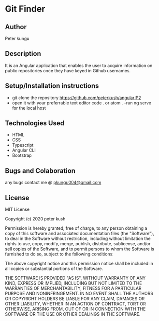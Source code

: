 # Git Finder

## Author
Peter kungu

## Description
It is an Angular application that enables the user to acquire information on public repositories once they have keyed in Github usernames.


## Setup/Installation instructions
- git clone the repository https://github.com/peterkush/angularIP2
- open it with your preferrable text editor code . or atom .
-run ng serve for the local host 

## Technologies Used
- HTML
- CSS 
- Typescript
- Angular CLI
- Bootstrap

## Bugs and Colaboration
any bugs contact me @ pkungu004@gmail.com


## License
MIT License

Copyright (c) 2020 peter kush

Permission is hereby granted, free of charge, to any person obtaining a copy of this software and associated documentation files (the "Software"), to deal in the Software without restriction, including without limitation the rights to use, copy, modify, merge, publish, distribute, sublicense, and/or sell copies of the Software, and to permit persons to whom the Software is furnished to do so, subject to the following conditions:

The above copyright notice and this permission notice shall be included in all copies or substantial portions of the Software.

THE SOFTWARE IS PROVIDED "AS IS", WITHOUT WARRANTY OF ANY KIND, EXPRESS OR IMPLIED, INCLUDING BUT NOT LIMITED TO THE WARRANTIES OF MERCHANTABILITY, FITNESS FOR A PARTICULAR PURPOSE AND NONINFRINGEMENT. IN NO EVENT SHALL THE AUTHORS OR COPYRIGHT HOLDERS BE LIABLE FOR ANY CLAIM, DAMAGES OR OTHER LIABILITY, WHETHER IN AN ACTION OF CONTRACT, TORT OR OTHERWISE, ARISING FROM, OUT OF OR IN CONNECTION WITH THE SOFTWARE OR THE USE OR OTHER DEALINGS IN THE SOFTWARE.
